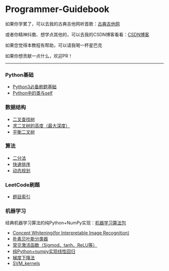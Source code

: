 # Programmer-Guidebook

如果你学累了，可以去我的古典吉他网听首歌：[古典吉他网](https://classicalguitar.cn/)

或者你精神抖擞、想学点其他的，可以去我的CSDN博客看看：[CSDN博客](https://blog.csdn.net/fengyuesong)

如果您觉得本教程有帮助，可以请我喝一杯星巴克

如果你想贡献一点什么，欢迎PR！

***
### Python基础
- [Python3必备刷题基础](/Python基础/Python3.md)
- [Python中的类与self](/Python基础/Python中的类与self.md)


### 数据结构
- [二叉查找树](/数据结构/二叉查找树.md)
- [求二叉树的高度（最大深度）](/数据结构/求二叉树的高度（最大深度）.md)
- [平衡二叉树](/数据结构/平衡二叉树.md)


### 算法
- [二分法](/算法/二分法.md)
- [快速排序](/算法/快速排序.md)
- [动态规划](/算法/动态规划.md)


### LeetCode刷题
- [题目索引](/LeetCode刷题/题目索引.md)


### 机器学习
经典机器学习算法的纯Python+NumPy实现：[机器学习算法包](https://github.com/yuesong-feng/Machine-Learning-Algorithms)

- [Concept Whitening(for Interpretable Image Recognition)](/机器学习/CW.md)
- [朴素贝叶斯分类器](/机器学习/朴素贝叶斯分类器.md)
- [常见激活函数（Sigmod、tanh、ReLU等）](/机器学习/常见激活函数.md)
- [纯Python+numpy实现线性回归]()
- [梯度下降法]()
- [SVM_kernels](/机器学习/SVM_kernels.md)

<!-- ### 数学 -->
<!-- - [程序员必备数学基础](/数学/程序员必备数学基础.md) -->


